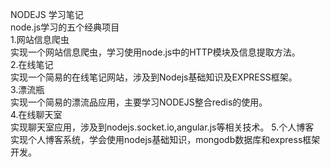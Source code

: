 NODEJS  学习笔记  
node.js学习的五个经典项目  
1.网站信息爬虫  
   实现一个网站信息爬虫，学习使用node.js中的HTTP模块及信息提取方法。  
2.在线笔记  
  实现一个简易的在线笔记网站，涉及到Nodejs基础知识及EXPRESS框架。  
3.漂流瓶  
实现一个简易的漂流品应用，主要学习NODEJS整合redis的使用。  
4.在线聊天室  
实现聊天室应用，涉及到nodejs.socket.io,angular.js等相关技术。
5.个人博客  
实现个人博客系统，学会使用nodejs基础知识，mongodb数据库和express框架开发。

